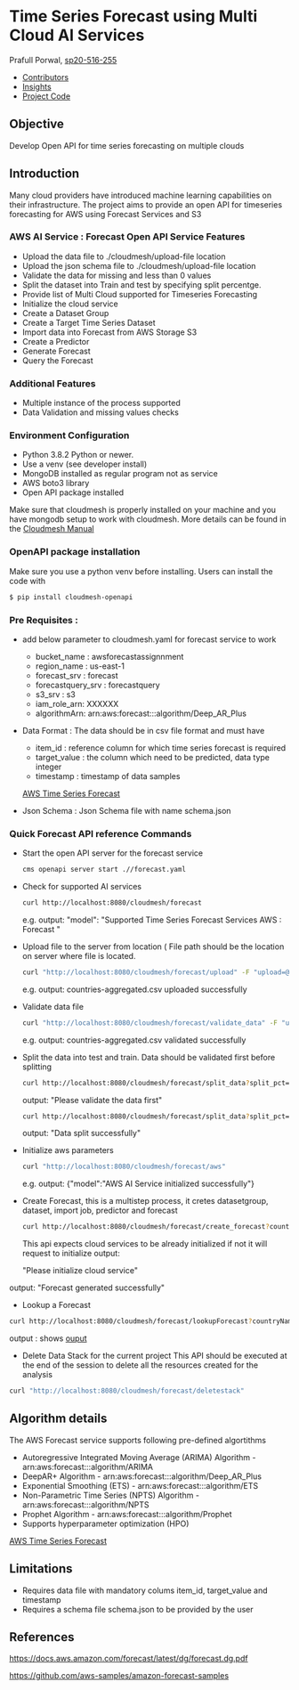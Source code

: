 # Time Series Forecast using Multi Cloud AI Services

Prafull Porwal, [sp20-516-255](https://github.com/cloudmesh-community/sp20-516-255/blob/main/Cloudmesh-OpenAPI/Readme.md)

* [Contributors](https://github.com/cloudmesh-community/sp20-516-255/graphs/contributors)
* [Insights](https://github.com/cloudmesh-community/fa19-516-147/pulse)
* [Project Code](https://github.com/cloudmesh-community/sp20-516-255/tree/main/Cloudmesh-OpenAPI/AWSForecast)

## Objective

Develop Open API for time series forecasting on multiple clouds

## Introduction

Many cloud providers have introduced machine learning capabilities on their infrastructure. The project aims to provide an open API for timeseries forecasting for AWS using Forecast Services and S3

### AWS AI Service : Forecast Open API Service Features

* Upload the data file to ./cloudmesh/upload-file location
* Upload the json schema file to ./cloudmesh/upload-file location
* Validate the data for missing and less than 0 values
* Split the dataset into Train and test by specifying split percentge.
* Provide list of Multi Cloud supported for Timeseries Forecasting
* Initialize the cloud service
* Create a Dataset Group
* Create a Target Time Series Dataset
* Import data into Forecast from AWS Storage S3
* Create a Predictor
* Generate Forecast
* Query the Forecast

### Additional Features

* Multiple instance of the process supported
* Data Validation and missing values checks


### Environment Configuration

* Python 3.8.2 Python or newer.
* Use a venv (see developer install)
* MongoDB installed as regular program not as service
* AWS boto3 library
* Open API package installed

Make sure that cloudmesh is properly installed on your machine and you have mongodb setup to work with cloudmesh.
More details can be found in the [Cloudmesh Manual](https://cloudmesh.github.io/cloudmesh-manual/installation/install.html)

###  OpenAPI package installation

Make sure you use a python venv before installing. Users can install the code with
```bash
$ pip install cloudmesh-openapi
```

### Pre Requisites :

* add below parameter to cloudmesh.yaml for forecast service to work

    * bucket_name : awsforecastassignnment
    * region_name : us-east-1
    * forecast_srv : forecast
    * forecastquery_srv : forecastquery
    * s3_srv : s3
    * iam_role_arn: XXXXXX
    * algorithmArn: arn:aws:forecast:::algorithm/Deep_AR_Plus

* Data Format : The data should be in csv file format and must have

    * item_id : reference column for which time series forecast is required
    * target_value : the column which need to be predicted, data type integer
    * timestamp : timestamp of data samples

  [AWS Time Series Forecast](https://docs.aws.amazon.com/forecast/latest/dg/API_CreateDataset.html)

* Json Schema : Json Schema file with name schema.json

### Quick Forecast API reference Commands

* Start the open API server for the forecast service
  ```bash
  cms openapi server start .//forecast.yaml
  ```
* Check for supported AI services
  ```bash
  curl http://localhost:8080/cloudmesh/forecast
  ```
  e.g. output:
  "model": "Supported Time Series Forecast Services AWS : Forecast "

* Upload file to the server from location (
  File path should be the location on server where file is located.
  ```bash
  curl "http://localhost:8080/cloudmesh/forecast/upload" -F "upload=@<file_path>\countries-aggregated.csv"
  ```
  e.g. output:
  countries-aggregated.csv uploaded successfully

* Validate data file
  ```bash
  curl "http://localhost:8080/cloudmesh/forecast/validate_data" -F "upload=@<file_path>\countries-aggregated.csv"
  ```
  e.g. output:
  countries-aggregated.csv validated successfully

* Split the data into test and train. Data should be validated first before splitting
  ```bash
  curl http://localhost:8080/cloudmesh/forecast/split_data?split_pct=20
  ```
  output: "Please validate the data first"

  ```bash
  curl http://localhost:8080/cloudmesh/forecast/split_data?split_pct=20
  ```
  output: "Data split successfully"

* Initialize aws parameters
  ```bash
  curl "http://localhost:8080/cloudmesh/forecast/aws"
  ```
  e.g. output:
  {"model":"AWS AI Service initialized successfully"}

* Create Forecast, this is a multistep process, it cretes datasetgroup, dataset, import job, predictor and forecast
  ```bash
  curl http://localhost:8080/cloudmesh/forecast/create_forecast?country=Austrailia
  ```
  This api expects cloud services to be already initialized if not it will request to initialize
  output:

  "Please initialize cloud service"

output: "Forecast generated successfully"

* Lookup a Forecast
```bash
curl http://localhost:8080/cloudmesh/forecast/lookupForecast?countryName=Austrailia
```
output :
shows [ouput](https://github.com/cloudmesh-community/sp20-516-255/blob/main/Cloudmesh-OpenAPI/AWSForecast/sampleOutput)

* Delete Data Stack for the current project
This API should be executed at the end of the session to delete all the resources created for the analysis
```bash
curl "http://localhost:8080/cloudmesh/forecast/deletestack"
```

## Algorithm details

The AWS Forecast service supports following pre-defined algortithms

  * Autoregressive Integrated Moving Average (ARIMA) Algorithm - arn:aws:forecast:::algorithm/ARIMA
  * DeepAR+ Algorithm - arn:aws:forecast:::algorithm/Deep_AR_Plus
  * Exponential Smoothing (ETS) - arn:aws:forecast:::algorithm/ETS
  * Non-Parametric Time Series (NPTS) Algorithm - arn:aws:forecast:::algorithm/NPTS
  * Prophet Algorithm - arn:aws:forecast:::algorithm/Prophet
  * Supports hyperparameter optimization (HPO)

   [AWS Time Series Forecast](https://docs.aws.amazon.com/forecast/latest/dg/forecast.dg.pdf)

## Limitations

  * Requires data file with mandatory colums item_id, target_value and timestamp
  * Requires a schema file schema.json to be provided by the user


## References
https://docs.aws.amazon.com/forecast/latest/dg/forecast.dg.pdf

https://github.com/aws-samples/amazon-forecast-samples
